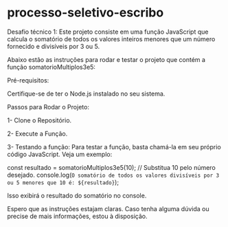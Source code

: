 # processo-seletivo-escribo
 Desafio técnico 1: Este projeto consiste em uma função JavaScript que calcula o somatório de todos os valores inteiros menores que um número fornecido e divisíveis por 3 ou 5.

 
Abaixo estão as instruções para rodar e testar o projeto que contém a função somatorioMultiplos3e5:

Pré-requisitos:

Certifique-se de ter o Node.js instalado no seu sistema.

Passos para Rodar o Projeto:

1- Clone o Repositório.

2- Execute a Função. 

3- Testando a função:
Para testar a função, basta chamá-la em seu próprio código JavaScript. Veja um exemplo:

const resultado = somatorioMultiplos3e5(10); // Substitua 10 pelo número desejado. 
console.log(`O somatório de todos os valores divisíveis por 3 ou 5 menores que 10 é: ${resultado}`);

Isso exibirá o resultado do somatório no console.



Espero que as instruções estajam claras. Caso tenha alguma dúvida ou precise de mais informações, estou à disposição.
